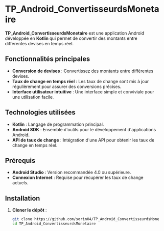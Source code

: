 # TP_Android_ConvertisseurdsMonetaire

**TP_Android_ConvertisseurdsMonetaire** est une application Android développée en **Kotlin** qui permet de convertir des montants entre différentes devises en temps réel.

## Fonctionnalités principales

- **Conversion de devises** : Convertissez des montants entre différentes devises.
- **Taux de change en temps réel** : Les taux de change sont mis à jour régulièrement pour assurer des conversions précises.
- **Interface utilisateur intuitive** : Une interface simple et conviviale pour une utilisation facile.

## Technologies utilisées

- **Kotlin** : Langage de programmation principal.
- **Android SDK** : Ensemble d'outils pour le développement d'applications Android.
- **API de taux de change** : Intégration d'une API pour obtenir les taux de change en temps réel.

## Prérequis

- **Android Studio** : Version recommandée 4.0 ou supérieure.
- **Connexion Internet** : Requise pour récupérer les taux de change actuels.

## Installation

1. **Cloner le dépôt** :

   ```bash
   git clone https://github.com/sorin04/TP_Android_ConvertisseurdsMonetaire.git
   cd TP_Android_ConvertisseurdsMonetaire
